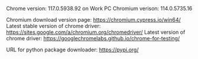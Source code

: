 Chrome version: 117.0.5938.92 on Work PC
Chromium verison: 114.0.5735.16

Chromium download version page: https://chromium.cypress.io/win64/
Latest stable version of chrome driver: https://sites.google.com/a/chromium.org/chromedriver/
Latest version of chrome driver: https://googlechromelabs.github.io/chrome-for-testing/


URL for python package downloader: https://pypi.org/